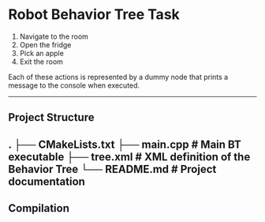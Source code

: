 # Robot Behavior Tree Task 

1. Navigate to the room  
2. Open the fridge  
3. Pick an apple  
4. Exit the room

Each of these actions is represented by a dummy node that prints a message to the console when executed.

---
## Project Structure
.
├── CMakeLists.txt
├── main.cpp                  # Main BT executable
├── tree.xml                 # XML definition of the Behavior Tree
└── README.md                # Project documentation
---

## Compilation



